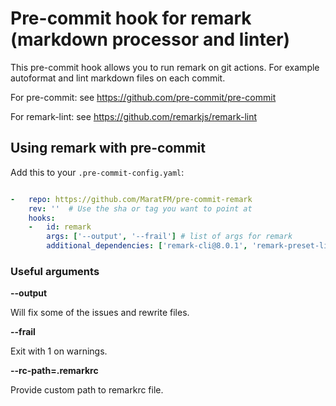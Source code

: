 # Pre-commit hook for remark (markdown processor and linter)

This pre-commit hook allows you to run remark on git actions. For example autoformat and lint markdown files on each commit.

For pre-commit: see https://github.com/pre-commit/pre-commit

For remark-lint: see https://github.com/remarkjs/remark-lint


## Using remark with pre-commit

Add this to your `.pre-commit-config.yaml`:
```yaml

-   repo: https://github.com/MaratFM/pre-commit-remark
    rev: ''  # Use the sha or tag you want to point at
    hooks:
    -   id: remark
        args: ['--output', '--frail'] # list of args for remark
        additional_dependencies: ['remark-cli@8.0.1', 'remark-preset-lint-recommended@4.0.1'] # use latest versions and add additional plugins here 
 ```

### Useful arguments

**--output**

Will fix some of the issues and rewrite files.

**--frail**

Exit with 1 on warnings.

**--rc-path=.remarkrc**

Provide custom path to remarkrc file.